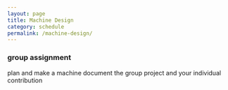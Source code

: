 ```yaml
---
layout: page
title: Machine Design
category: schedule
permalink: /machine-design/
---
```




### group assignment
   plan and make a machine
   document the group project and your individual contribution
